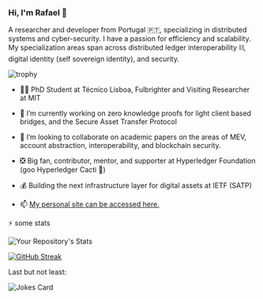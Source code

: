 ### Hi, I'm Rafael 👋

A researcher and developer from Portugal 🇵🇹, specializing in distributed systems and cyber-security. I have a passion for efficiency and scalability. My specialization areas span across distributed ledger interoperability ⛓️, digital identity (self sovereign identity), and security.



![trophy](https://github-profile-trophy.vercel.app/?username=RafaelAPB&theme=dracula)

- 👨‍🎓 PhD Student at Técnico Lisboa, Fulbrighter and Visiting Researcher at MIT


* 🔭 I’m currently working on zero knowledge proofs for light client based bridges, and the Secure Asset Transfer Protocol


- 👯 I’m looking to collaborate on academic papers on the areas of MEV, account abstraction, interoperability, and blockchain security.
  
- ❎ Big fan, contributor, mentor, and supporter at Hyperledger Foundation (goo Hyperledger Cacti 🌵)
  
- 💰 Building the next infrastructure layer for digital assets at IETF (SATP) 
  
- 📫 <a href=https://rafaelapb.github.io/> My personal site can be accessed here.</a>

⚡️ some stats

![Your Repository's Stats](https://github-readme-stats.vercel.app/api?username=RafaelAPB&show_icons=true)

[![GitHub Streak](https://streak-stats.demolab.com/?user=RafaelAPB&theme=light)](https://git.io/streak-stats)


Last but not least:

![Jokes Card](https://readme-jokes.vercel.app/api)
